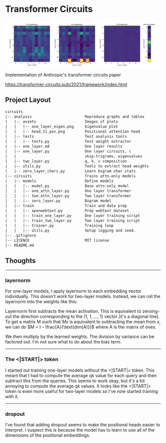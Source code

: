 # Transformer Circuits
![induction](analysis/assets/induction.png)

Implementation of Anthropic's transformer circuits paper

https://transformer-circuits.pub/2021/framework/index.html

## Project Layout
```
circuits
|-- analysis                        Reproduce graphs and tables
|   |-- assets                      Images of plots
|   |   |-- one_layer_eigen.png     Eigenvalue plot
|   |   |-- head_11_pos.png         Positional attention head
|   |-- tests                       Test analysis tools
|   |   |-- tests.py                Test weight extractor
|   |-- one_layer.md                One layer results
|   |-- one_layer.py                One layer circuits, \
|   |                               skip-trigrams, eigenvalues
|   |-- two_layer.py                q, k, v composition
|   |-- utils.py                    Tools to extract head weights
|   |-- zero_layer_chars.py         Learn bigram char stats
|-- circuits                        Trains attn-only models
|   |-- models                      Define models
|   |   |-- model.py                Base attn-only model
|   |   |-- one_attn_layer.py       One layer transformer
|   |   |-- two_attn_layer.py       Two layer transformer
|   |   |-- zero_layer.py           Bigram model
|   |-- train                       Train and data prep
|   |   |-- openwebtext.py          Prep webtext dataset
|   |   |-- train_one_layer.py      One layer training script
|   |   |-- train_two_layer.py      Two layer training script
|   |   |-- trainer.py              Training loop
|   |   |-- utils.py                Setup logging and seed.
|-- .gitignore                      
|-- LICENCE                         MIT license
|-- README.md

```

## Thoughts

---
### layernorm
For one-layer models, I apply layernorm to each embedding vector individually. This doesn't work for two-layer models. Instead, we can roll the layernorm into the weights like this:

Layernorm first subtracts the mean activation. This is equivalent to zeroing-out the direction corresponding to the (1, 1, ..., 1) vector (it's a diagonal line). To get a matrix M such that $Mx$ is equivalent to subtracting the mean from $x$, we can do $M = I - \frac{A}{\text{dim(A)}}$ where A is the matrix of ones.

We then multiply by the learned weights. The division by variance can be factored out. I'm not sure what to do about the bias term.

---
### The <|START|> token
I started out training one-layer models without the <|START|> token. This meant that I had to compute the average qk value for each query and then subtract this from the queries. This seems to work okay, but it's a bit annoying to compute the average qk values. It looks like the <|START|> token is even more useful for two-layer models so I've now started training with it.

---
### dropout
I've found that adding dropout seems to make the positional heads easier to interpret. I suspect this is because the model has to learn to use all of the dimensions of the positional embeddings.
